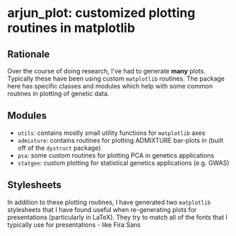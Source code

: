 # arjun_plot: customized plotting routines in matplotlib 

## Rationale

Over the course of doing research, I've had to generate **many** plots. Typically these have been using custom `matplotlib` routines. The package here has specific classes and modules which help with some common routines in plotting of genetic data.  

## Modules

- `utils`: contains mostly small utility functions for `matplotlib` axes
- `admixture`: contains routines for plotting ADMIXTURE bar-plots in (built off of the `dystruct` package)
- `pca`: some custom routines for plotting PCA in genetics applications
- `statgen`: custom plotting for statistical genetics applications (e.g. GWAS)

## Stylesheets

In addition to these plotting routines, I have generated two `matplotlib` stylesheets that I have found useful when re-generating plots for presentations (particularly in LaTeX). They try to match all of the fonts that I typically use for presentations - like Fira Sans
